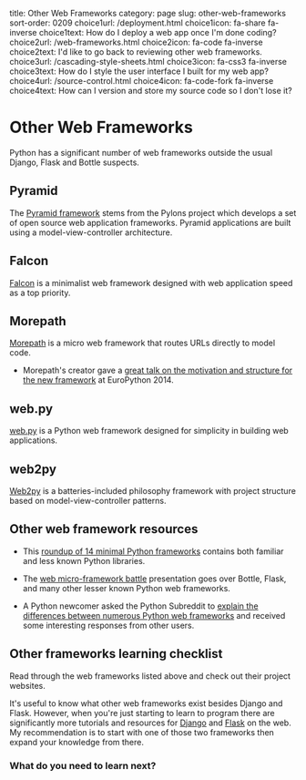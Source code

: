 title: Other Web Frameworks
category: page
slug: other-web-frameworks
sort-order: 0209
choice1url: /deployment.html
choice1icon: fa-share fa-inverse
choice1text: How do I deploy a web app once I'm done coding?
choice2url: /web-frameworks.html
choice2icon: fa-code fa-inverse
choice2text: I'd like to go back to reviewing other web frameworks.
choice3url: /cascading-style-sheets.html
choice3icon: fa-css3 fa-inverse
choice3text: How do I style the user interface I built for my web app?
choice4url: /source-control.html
choice4icon: fa-code-fork fa-inverse
choice4text: How can I version and store my source code so I don't lose it?


# Other Web Frameworks
Python has a significant number of web frameworks outside the usual Django,
Flask and Bottle suspects.


## Pyramid
The [Pyramid framework](http://www.pylonsproject.org/) stems from the Pylons
project which develops a set of open source web application frameworks. 
Pyramid applications are built using a model-view-controller architecture.


## Falcon
[Falcon](http://falconframework.org/) is a minimalist web framework designed
with web application speed as a top priority.


## Morepath
[Morepath](http://morepath.readthedocs.org/en/latest/) is a micro web 
framework that routes URLs directly to model code.

* Morepath's creator gave a 
  [great talk on the motivation and structure for the new framework](https://www.youtube.com/watch?v=gyDKMAWPyuY) 
  at EuroPython 2014.


## web.py
[web.py](http://webpy.org/) is a Python web framework designed for simplicity
in building web applications.


## web2py
[Web2py](http://www.web2py.com/) is a batteries-included philosophy framework
with project structure based on model-view-controller patterns.


## Other web framework resources
* This [roundup of 14 minimal Python frameworks](http://codecondo.com/14-minimal-web-frameworks-for-python/)
  contains both familiar and less known Python libraries.

* The [web micro-framework battle](http://www.slideshare.net/r1chardj0n3s/web-microframework-battle/)
  presentation goes over Bottle, Flask, and many other lesser known Python
  web frameworks.

* A Python newcomer asked the Python Subreddit to 
 [explain the differences between numerous Python web frameworks](http://www.reddit.com/r/Python/comments/28qr7c/can_anyone_explain_the_differences_between_web2py/)
 and received some interesting responses from other users.


## Other frameworks learning checklist
<i class="fa fa-check-square-o"></i> 
Read through the web frameworks listed above and check out their project
websites. 

<i class="fa fa-check-square-o"></i> 
It's useful to know what other web frameworks exist besides Django and Flask.
However, when you're just starting to learn to program there are significantly 
more tutorials and resources for [Django](/django.html) and 
[Flask](/flask.html) on the web. My recommendation is to start with one of
those two frameworks then expand your knowledge from there.


### What do you need to learn next?
